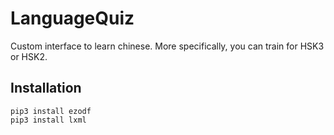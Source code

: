 # LanguageQuiz
Custom interface to learn chinese. More specifically, you can train for HSK3 or HSK2.

## Installation
```
pip3 install ezodf
pip3 install lxml
```